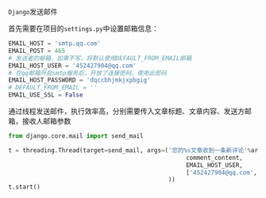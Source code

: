 `Django`发送邮件

首先需要在项目的`settings.py`中设置邮箱信息：

```python
EMAIL_HOST = 'smtp.qq.com'
EMAIL_POST = 465
# 发送者的邮箱，如果不写，将默认使用DEFAULT_FROM_EMAIL邮箱
EMAIL_HOST_USER = '452427904@qq.com'
# 在qq邮箱开启smtp服务后，开放了连接密码，使用此密码
EMAIL_HOST_PASSWORD = 'dqccbhjmkjxpbgig'
# DEFAULT_FROM_EMAIL = ''
EMAIL_USE_SSL = False
```



通过线程发送邮件，执行效率高，分别需要传入文章标题、文章内容、发送方邮箱，接收人邮箱参数

```python
from django.core.mail import send_mail

t = threading.Thread(target=send_mail, args=('您的%s文章收到一条新评论'%article_obj.title,
                                                  comment_content,
                                                  EMAIL_HOST_USER,
                                                  ['452427904@qq.com', ]
                                             ))
t.start()
```